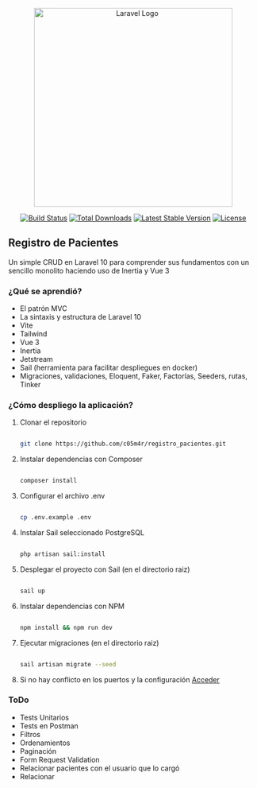 <p align="center"><a href="https://laravel.com" target="_blank"><img src="https://raw.githubusercontent.com/laravel/art/master/logo-lockup/5%20SVG/2%20CMYK/1%20Full%20Color/laravel-logolockup-cmyk-red.svg" width="400" alt="Laravel Logo"></a></p>

<p align="center">
<a href="https://github.com/laravel/framework/actions"><img src="https://github.com/laravel/framework/workflows/tests/badge.svg" alt="Build Status"></a>
<a href="https://packagist.org/packages/laravel/framework"><img src="https://img.shields.io/packagist/dt/laravel/framework" alt="Total Downloads"></a>
<a href="https://packagist.org/packages/laravel/framework"><img src="https://img.shields.io/packagist/v/laravel/framework" alt="Latest Stable Version"></a>
<a href="https://packagist.org/packages/laravel/framework"><img src="https://img.shields.io/packagist/l/laravel/framework" alt="License"></a>
</p>

## Registro de Pacientes

Un simple CRUD en Laravel 10 para comprender sus fundamentos con un sencillo monolito haciendo uso de Inertia y Vue 3

### ¿Qué se aprendió?

- El patrón MVC
- La sintaxis y estructura de Laravel 10
- Vite
- Tailwind
- Vue 3
- Inertia
- Jetstream
- Sail (herramienta para facilitar despliegues en docker)
- Migraciones, validaciones, Eloquent, Faker, Factorías, Seeders, rutas, Tinker

### ¿Cómo despliego la aplicación?

1. Clonar el repositorio

    ``` bash

    git clone https://github.com/c05m4r/registro_pacientes.git

    ```
2. Instalar dependencias con Composer

    ``` bash

    composer install

    ```
    
3. Configurar el archivo .env

    ``` bash

    cp .env.example .env

    ```
    
4. Instalar Sail seleccionado PostgreSQL

    ``` bash

    php artisan sail:install

    ```

5. Desplegar el proyecto con Sail (en el directorio raiz)

    ``` bash

    sail up

    ```

6. Instalar dependencias con NPM

    ``` bash

    npm install && npm run dev

    ```
7. Ejecutar migraciones (en el directorio raiz)

    ``` bash

    sail artisan migrate --seed

    ```

8. Si no hay conflicto en los puertos y la configuración [Acceder](http://localhost/)

### ToDo

* Tests Unitarios
* Tests en Postman
* Filtros
* Ordenamientos
* Paginación
* Form Request Validation
* Relacionar pacientes con el usuario que lo cargó
* Relacionar 
